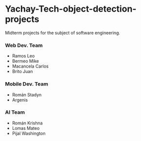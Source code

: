 # Yachay-Tech-object-detection-projects
Midterm projects for the subject of software engineering. 



### Web Dev. Team

* Ramos Leo
* Bermeo Mike
* Macancela Carlos
* Brito Juan

### Mobile Dev. Team

* Román Stadyn
* Argenis

### AI Team
* Román Krishna
* Lomas Mateo
* Pijal Washington
